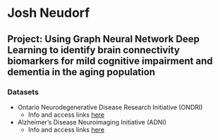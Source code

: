 # Josh Neudorf

## Project: Using Graph Neural Network Deep Learning to identify brain connectivity biomarkers for mild cognitive impairment and dementia in the aging population

### Datasets
 - Ontario Neurodegenerative Disease Research Initiative (ONDRI)
   - Info and access links [here](https://braininstitute.ca/ONDRI)
 - Alzheimer’s Disease Neuroimaging Initiative (ADNI)
   - Info and access links [here](https://adni.loni.usc.edu/) 

